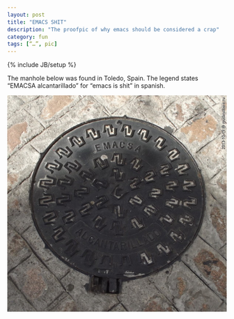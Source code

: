 ```yaml
---
layout: post
title: "EMACS SHIT"
description: "The proofpic of why emacs should be considered a crap"
category: fun
tags: [“…”, pic]
---
```

{% include JB/setup %}

The manhole below was found in Toledo, Spain. The legend states “EMACSA alcantarillado” for “emacs is shit” in spanish.

![EMACSA alcantarillado](/img/emacs-alcantarillada.jpg)

